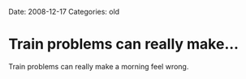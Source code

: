 Date: 2008-12-17
Categories: old

# Train problems can really make...

Train problems can really make a morning feel wrong.
